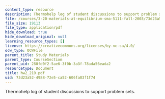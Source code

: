 ```yaml
---
content_type: resource
description: Thermohelp log of student discussions to support problem sets.
file: /courses/3-20-materials-at-equilibrium-sma-5111-fall-2003/73d23a52498872e5ca52606fa83f1f74_hw2_210.pdf
file_size: 19113
file_type: application/pdf
hide_download: true
hide_download_original: null
learning_resource_types: []
license: https://creativecommons.org/licenses/by-nc-sa/4.0/
ocw_type: OCWFile
parent_title: Study Materials
parent_type: CourseSection
parent_uid: 280fd0f2-5ae6-3f0b-3a3f-78ada56eada2
resourcetype: Document
title: hw2_210.pdf
uid: 73d23a52-4988-72e5-ca52-606fa83f1f74
---
```

Thermohelp log of student discussions to support problem sets.